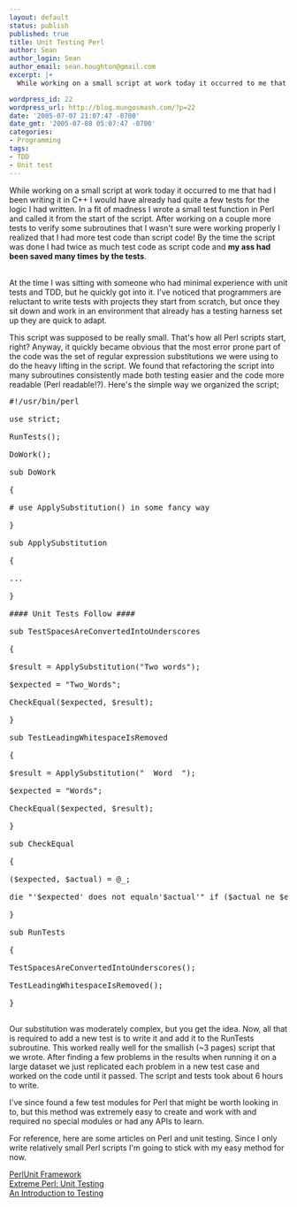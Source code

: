 ```yaml
---
layout: default
status: publish
published: true
title: Unit Testing Perl
author: Sean
author_login: Sean
author_email: sean.houghton@gmail.com
excerpt: |+
  While working on a small script at work today it occurred to me that had I been writing it in C++ I would have already had quite a few tests for the logic I had written.  In a fit of madness I wrote a small test function in Perl and called it from the start of the script.  After working on a couple more tests to verify some subroutines that I wasn't sure were working properly I realized that I had more test code than script code!  By the time the script was done I had twice as much test code as script code and <b>my ass had been saved many times by the tests</b>.

wordpress_id: 22
wordpress_url: http://blog.mungosmash.com/?p=22
date: '2005-07-07 21:07:47 -0700'
date_gmt: '2005-07-08 05:07:47 -0700'
categories:
- Programming
tags:
- TDD
- Unit test
---
```

While working on a small script at work today it occurred to me that had I been writing it in C++ I would have already had quite a few tests for the logic I had written.  In a fit of madness I wrote a small test function in Perl and called it from the start of the script.  After working on a couple more tests to verify some subroutines that I wasn't sure were working properly I realized that I had more test code than script code!  By the time the script was done I had twice as much test code as script code and <b>my ass had been saved many times by the tests</b>.

<a id="more"></a><a id="more-22"></a><br />
At the time I was sitting with someone who had minimal experience with unit tests and TDD, but he quickly got into it.  I've noticed that programmers are reluctant to write tests with projects they start from scratch, but once they sit down and work in an environment that already has a testing harness set up they are quick to adapt.

This script was supposed to be really small.  That's how all Perl scripts start, right?  Anyway, it quickly became obvious that the most error prone part of the code was the set of regular expression substitutions we were using to do the heavy lifting in the script.  We found that refactoring the script into many subroutines consistently made both testing easier and the code more readable (Perl readable!?).  Here's the simple way we organized the script;

<pre lang="perl">
#!/usr/bin/perl<br />
use strict;

RunTests();<br />
DoWork();

sub DoWork<br />
{<br />
# use ApplySubstitution() in some fancy way<br />
}

sub ApplySubstitution<br />
{<br />
...<br />
}

#### Unit Tests Follow ####

sub TestSpacesAreConvertedIntoUnderscores<br />
{<br />
$result = ApplySubstitution("Two words");<br />
$expected = "Two_Words";<br />
CheckEqual($expected, $result);<br />
}

sub TestLeadingWhitespaceIsRemoved<br />
{<br />
$result = ApplySubstitution("  Word  ");<br />
$expected = "Words";<br />
CheckEqual($expected, $result);<br />
}

sub CheckEqual<br />
{<br />
($expected, $actual) = @_;<br />
die "'$expected' does not equaln'$actual'" if ($actual ne $expected);<br />
}

sub RunTests<br />
{<br />
TestSpacesAreConvertedIntoUnderscores();<br />
TestLeadingWhitespaceIsRemoved();<br />
}<br />
</pre>

Our substitution was moderately complex, but you get the idea.  Now, all that is required to add a new test is to write it and add it to the RunTests subroutine.  This worked really well for the smallish (~3 pages) script that we wrote.  After finding a few problems in the results when running it on a large dataset we just replicated each problem in a new test case and worked on the code until it passed.   The script and tests took about 6 hours to write.

I've since found a few test modules for Perl that might be worth looking in to, but this method was extremely easy to create and work with and required no special modules or had any APIs to learn.

For reference, here are some articles on Perl and unit testing.  Since I only write relatively small Perl scripts I'm going to stick with my easy method for now.

<a href="http://perlunit.sourceforge.net/">PerlUnit Framework</a><br />
<a href="http://www.extremeperl.org/bk/unit-testing">Extreme Perl: Unit Testing</a><br />
<a href="http://www.perl.com/pub/a/2001/12/04/testing.html">An Introduction to Testing</a>

